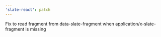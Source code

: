 ```yaml
---
'slate-react': patch
---
```


Fix to read fragment from data-slate-fragment when application/x-slate-fragment is missing
